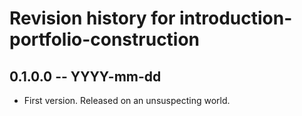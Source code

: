 # Revision history for introduction-portfolio-construction

## 0.1.0.0 -- YYYY-mm-dd

* First version. Released on an unsuspecting world.

